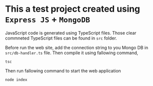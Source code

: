 # This a test project created using `Express JS` + `MongoDB`

JavaScript code is generated using TypeScript files. Those clear commneted TypeScript files can be found in `src` folder.

Before run the web site, add the connection string to you Mongo DB in `src/db-handler.ts` file. Then compile it using fallowing command,

```
tsc
```

Then run fallowing command to start the web application

```
node index
```
